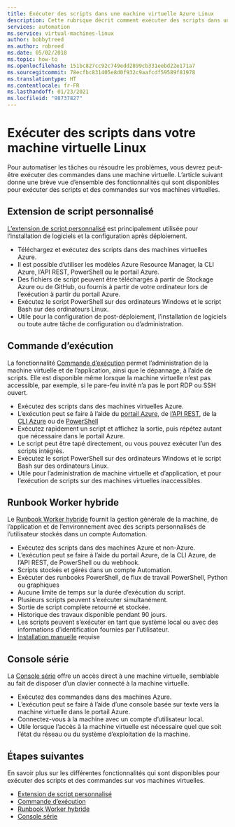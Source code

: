 ```yaml
---
title: Exécuter des scripts dans une machine virtuelle Azure Linux
description: Cette rubrique décrit comment exécuter des scripts dans une machine virtuelle
services: automation
ms.service: virtual-machines-linux
author: bobbytreed
ms.author: robreed
ms.date: 05/02/2018
ms.topic: how-to
ms.openlocfilehash: 151bc827cc92c749edd2899cb331eebd22e171a7
ms.sourcegitcommit: 78ecfbc831405e8d0f932c9aafcdf59589f81978
ms.translationtype: HT
ms.contentlocale: fr-FR
ms.lasthandoff: 01/23/2021
ms.locfileid: "98737827"
---
```

# <a name="run-scripts-in-your-linux-vm"></a>Exécuter des scripts dans votre machine virtuelle Linux

Pour automatiser les tâches ou résoudre les problèmes, vous devrez peut-être exécuter des commandes dans une machine virtuelle. L’article suivant donne une brève vue d’ensemble des fonctionnalités qui sont disponibles pour exécuter des scripts et des commandes sur vos machines virtuelles.

## <a name="custom-script-extension"></a>Extension de script personnalisé

[L’extension de script personnalisé](../extensions/custom-script-linux.md) est principalement utilisée pour l’installation de logiciels et la configuration après déploiement.

* Téléchargez et exécutez des scripts dans des machines virtuelles Azure.
* Il est possible d’utiliser les modèles Azure Resource Manager, la CLI Azure, l’API REST, PowerShell ou le portail Azure.
* Des fichiers de script peuvent être téléchargés à partir de Stockage Azure ou de GitHub, ou fournis à partir de votre ordinateur lors de l’exécution à partir du portail Azure.
* Exécutez le script PowerShell sur des ordinateurs Windows et le script Bash sur des ordinateurs Linux.
* Utile pour la configuration de post-déploiement, l’installation de logiciels ou toute autre tâche de configuration ou d’administration.

## <a name="run-command"></a>Commande d’exécution

La fonctionnalité [Commande d’exécution](run-command.md) permet l’administration de la machine virtuelle et de l’application, ainsi que le dépannage, à l’aide de scripts. Elle est disponible même lorsque la machine virtuelle n’est pas accessible, par exemple, si le pare-feu invité n’a pas le port RDP ou SSH ouvert.

* Exécutez des scripts dans des machines virtuelles Azure.
* L’exécution peut se faire à l’aide du [portail Azure](run-command.md), de [l’API REST](/rest/api/compute/virtual%20machines%20run%20commands/runcommand), de la [CLI Azure](/cli/azure/vm/run-command#az_vm_run_command_invoke) ou de [PowerShell](/powershell/module/az.compute/invoke-azvmruncommand)
* Exécutez rapidement un script et affichez la sortie, puis répétez autant que nécessaire dans le portail Azure.
* Le script peut être tapé directement, ou vous pouvez exécuter l’un des scripts intégrés.
* Exécutez le script PowerShell sur des ordinateurs Windows et le script Bash sur des ordinateurs Linux.
* Utile pour l’administration de machine virtuelle et d’application, et pour l’exécution de scripts sur des machines virtuelles inaccessibles.

## <a name="hybrid-runbook-worker"></a>Runbook Worker hybride

Le [Runbook Worker hybride](../../automation/automation-hybrid-runbook-worker.md) fournit la gestion générale de la machine, de l’application et de l’environnement avec des scripts personnalisés de l’utilisateur stockés dans un compte Automation.

* Exécutez des scripts dans des machines Azure et non-Azure.
* L’exécution peut se faire à l’aide du portail Azure, de la CLI Azure, de l’API REST, de PowerShell ou du webhook.
* Scripts stockés et gérés dans un compte Automation.
* Exécuter des runbooks PowerShell, de flux de travail PowerShell, Python ou graphiques
* Aucune limite de temps sur la durée d’exécution du script.
* Plusieurs scripts peuvent s’exécuter simultanément.
* Sortie de script complète retourné et stockée.
* Historique des travaux disponible pendant 90 jours.
* Les scripts peuvent s’exécuter en tant que système local ou avec des informations d’identification fournies par l’utilisateur.
* [Installation manuelle](../../automation/automation-windows-hrw-install.md) requise

## <a name="serial-console"></a>Console série

La [Console série](../troubleshooting/serial-console-linux.md) offre un accès direct à une machine virtuelle, semblable au fait de disposer d’un clavier connecté à la machine virtuelle.

* Exécutez des commandes dans des machines Azure.
* L’exécution peut se faire à l’aide d’une console basée sur texte vers la machine virtuelle dans le portail Azure.
* Connectez-vous à la machine avec un compte d’utilisateur local.
* Utile lorsque l’accès à la machine virtuelle est nécessaire quel que soit l’état du réseau ou du système d’exploitation de la machine.

## <a name="next-steps"></a>Étapes suivantes

En savoir plus sur les différentes fonctionnalités qui sont disponibles pour exécuter des scripts et des commandes sur vos machines virtuelles.

* [Extension de script personnalisé](../extensions/custom-script-linux.md)
* [Commande d’exécution](run-command.md)
* [Runbook Worker hybride](../../automation/automation-hybrid-runbook-worker.md)
* [Console série](../troubleshooting/serial-console-linux.md)
